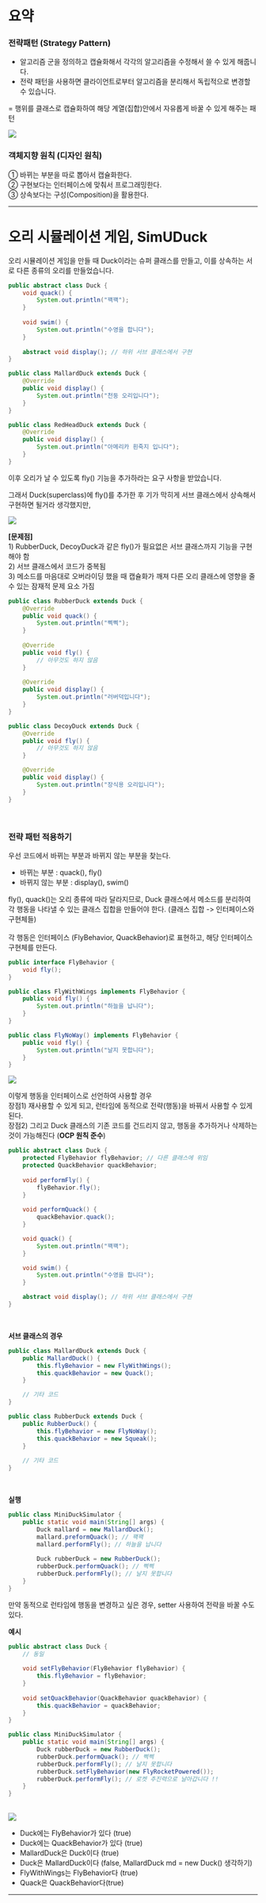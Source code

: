 # 요약
### 전략패턴 (Strategy Pattern)
- 알고리즘 군을 정의하고 캡슐화해서 각각의 알고리즘을 수정해서 쓸 수 있게 해줍니다. <br/>
- 전략 패턴을 사용하면 클라이언트로부터 알고리즘을 분리해서 독립적으로 변경할 수 있습니다.

= 행위를 클래스로 캡슐화하여 해당 계열(집합)안에서 자유롭게 바꿀 수 있게 해주는 패턴

<img src="https://github.com/ljw1126/user-content/blob/master/head-first-design-pattern/strategy/strategyUML.png?raw=true"/>


### 객체지향 원칙 (디자인 원칙)
① 바뀌는 부분을 따로 뽑아서 캡슐화한다.
<br/>
② 구현보다는 인터페이스에 맞춰서 프로그래밍한다.
<br/>
③ 상속보다는 구성(Composition)을 활용한다.

---

# 오리 시뮬레이션 게임, SimUDuck
오리 시뮬레이션 게임을 만들 때 Duck이라는 슈퍼 클래스를 만들고, 이를 상속하는 서로 다른 종류의 오리를 만들었습니다. <br/>

```java
public abstract class Duck {
    void quack() {
        System.out.println("꽥꽥");
    }
    
    void swim() {
        System.out.println("수영을 합니다");
    }
    
    abstract void display(); // 하위 서브 클래스에서 구현
}
```

```java
public class MallardDuck extends Duck {
    @Override
    public void display() {
        System.out.println("천둥 오리입니다");
    }
}

public class RedHeadDuck extends Duck {
    @Override
    public void display() {
        System.out.println("아메리카 흰죽지 입니다");
    }
} 
```

이후 오리가 날 수 있도록 fly() 기능을 추가하라는 요구 사항을 받았습니다. <br/>

그래서 Duck(superclass)에 fly()를 추가한 후 기가 막히게 서브 클래스에서 상속해서 구현하면 될거라 생각했지만, <br/>

<img src="https://github.com/ljw1126/user-content/blob/master/head-first-design-pattern/strategy/strategy1.png?raw=true"/>

**[문제점]** <br/>
1)&nbsp;RubberDuck, DecoyDuck과 같은 fly()가 필요없은 서브 클래스까지 기능을 구현해야 함 <br/>
2)&nbsp;서브 클래스에서 코드가 중복됨 <br/>
3)&nbsp;메소드를 마음대로 오버라이딩 했을 때 캡슐화가 깨져 다른 오리 클래스에 영향을 줄 수 있는 잠재적 문제 요소 가짐

```java
public class RubberDuck extends Duck {
    @Override
    public void quack() {
        System.out.println("삑삑");
    }
    
    @Override
    public void fly() {
        // 아무것도 하지 않음
    }
    
    @Override
    public void display() {
        System.out.println("러버덕입니다");
    }
}

public class DecoyDuck extends Duck {
    @Override
    public void fly() {
        // 아무것도 하지 않음
    }

    @Override
    public void display() {
        System.out.println("장식용 오리입니다");
    }
}

```

<br/>

### 전략 패턴 적용하기
우선 코드에서 바뀌는 부분과 바뀌지 않는 부분을 찾는다.
- 바뀌는 부분 : quack(), fly() 
- 바뀌지 않는 부분 : display(), swim() 

fly(), quack()는 오리 종류에 따라 달라지므로, Duck 클래스에서 메소드를 분리하여 각 행동을 나타낼 수 있는 클래스 집합을 만들어야 한다. (클래스 집합 -> 인터페이스와 구현체들)
<br/><br/>
각 행동은 인터페이스 (FlyBehavior, QuackBehavior)로 표현하고, 해당 인터페이스 구현체를 만든다.

```java
public interface FlyBehavior {
    void fly();
}
```

```java
public class FlyWithWings implements FlyBehavior {
    public void fly() {
        System.out.println("하늘을 납니다");
    }
}

public class FlyNoWay() implements FlyBehavior {
    public void fly() {
        System.out.println("날지 못합니다");
    }
}

```

<img src="https://github.com/ljw1126/user-content/blob/master/head-first-design-pattern/strategy/strategy2.png?raw=true"/>

이렇게 행동을 인터페이스로 선언하여 사용할 경우<br/> 
장점1) 재사용할 수 있게 되고, 런타임에 동적으로 전략(행동)을 바꿔서 사용할 수 있게 된다.<br/>
장점2) 그리고 Duck 클래스의 기존 코드를 건드리지 않고, 행동을 추가하거나 삭제하는 것이 가능해진다 (**OCP 원칙 준수**)

```java
public abstract class Duck {
    protected FlyBehavior flyBehavior; // 다른 클래스에 위임
    protected QuackBehavior quackBehavior;
    
    void performFly() {
        flyBehavior.fly();
    }
    
    void performQuack() {
        quackBehavior.quack(); 
    }

    void quack() {
        System.out.println("꽥꽥");
    }

    void swim() {
        System.out.println("수영을 합니다");
    }

    abstract void display(); // 하위 서브 클래스에서 구현
}
```
<br/>

**서브 클래스의 경우**
```java
public class MallardDuck extends Duck {
    public MallardDuck() {
        this.flyBehavior = new FlyWithWings();
        this.quackBehavior = new Quack();
    }

    // 기타 코드
}

public class RubberDuck extends Duck {
    public RubberDuck() {
        this.flyBehavior = new FlyNoWay();
        this.quackBehavior = new Squeak();
    }
    
    // 기타 코드
}
```
<br/>

**실행**
```java
public class MiniDuckSimulator {
    public static void main(String[] args) {
        Duck mallard = new MallardDuck();
        mallard.preformQuack(); // 꽥꽥
        mallard.performFly(); // 하늘을 납니다
        
        Duck rubberDuck = new RubberDuck();
        rubberDuck.performQuack(); // 삑삑
        rubberDuck.performFly(); // 날지 못합니다
    }
}
```

만약 동적으로 런타임에 행동을 변경하고 싶은 경우, setter 사용하여 전략을 바꿀 수도 있다.

**예시**
```java
public abstract class Duck {
    // 동일
    
    void setFlyBehavior(FlyBehavior flyBehavior) {
        this.flyBehavior = flyBehavior;
    }
    
    void setQuackBehavior(QuackBehavior quackBehavior) {
        this.quackBehavior = quackBehavior;
    }
}
```

```java
public class MiniDuckSimulator {
    public static void main(String[] args) {
        Duck rubberDuck = new RubberDuck();
        rubberDuck.performQuack(); // 삑삑
        rubberDuck.performFly(); // 날지 못합니다
        rubberDuck.setFlyBehavior(new FlyRocketPowered());
        rubberDuck.performFly(); // 로켓 추진력으로 날아갑니다 !!
    }
}
```
<br/>
<img src="https://github.com/ljw1126/user-content/blob/master/head-first-design-pattern/strategy/strategy3.png?raw=true"/>

- Duck에는 FlyBehavior가 있다 (true)
- Duck에는 QuackBehavior가 있다 (true)
- MallardDuck은 Duck이다 (true)
- Duck은 MallardDuck이다 (false, MallardDuck md = new Duck() 생각하기)
- FlyWithWings는 FlyBehavior다 (true)
- Quack은 QuackBehavior다(true)

---

